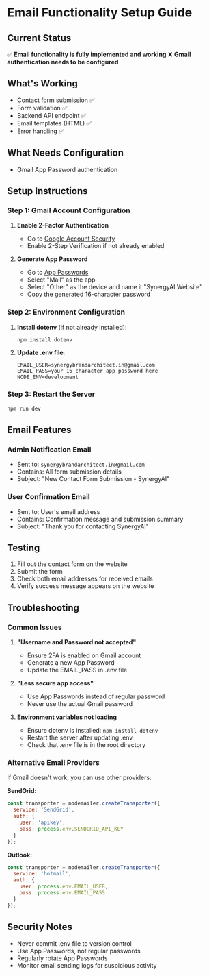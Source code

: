 # Email Functionality Setup Guide

## Current Status
✅ **Email functionality is fully implemented and working**
❌ **Gmail authentication needs to be configured**

## What's Working
- Contact form submission ✅
- Form validation ✅
- Backend API endpoint ✅
- Email templates (HTML) ✅
- Error handling ✅

## What Needs Configuration
- Gmail App Password authentication

## Setup Instructions

### Step 1: Gmail Account Configuration

1. **Enable 2-Factor Authentication**
   - Go to [Google Account Security](https://myaccount.google.com/security)
   - Enable 2-Step Verification if not already enabled

2. **Generate App Password**
   - Go to [App Passwords](https://myaccount.google.com/apppasswords)
   - Select "Mail" as the app
   - Select "Other" as the device and name it "SynergyAI Website"
   - Copy the generated 16-character password

### Step 2: Environment Configuration

1. **Install dotenv** (if not already installed):
   ```bash
   npm install dotenv
   ```

2. **Update .env file**:
   ```env
   EMAIL_USER=synergybrandarchitect.in@gmail.com
   EMAIL_PASS=your_16_character_app_password_here
   NODE_ENV=development
   ```

### Step 3: Restart the Server

```bash
npm run dev
```

## Email Features

### Admin Notification Email
- Sent to: `synergybrandarchitect.in@gmail.com`
- Contains: All form submission details
- Subject: "New Contact Form Submission - SynergyAI"

### User Confirmation Email
- Sent to: User's email address
- Contains: Confirmation message and submission summary
- Subject: "Thank you for contacting SynergyAI"

## Testing

1. Fill out the contact form on the website
2. Submit the form
3. Check both email addresses for received emails
4. Verify success message appears on the website

## Troubleshooting

### Common Issues

1. **"Username and Password not accepted"**
   - Ensure 2FA is enabled on Gmail account
   - Generate a new App Password
   - Update the EMAIL_PASS in .env file

2. **"Less secure app access"**
   - Use App Passwords instead of regular password
   - Never use the actual Gmail password

3. **Environment variables not loading**
   - Ensure dotenv is installed: `npm install dotenv`
   - Restart the server after updating .env
   - Check that .env file is in the root directory

### Alternative Email Providers

If Gmail doesn't work, you can use other providers:

**SendGrid:**
```javascript
const transporter = nodemailer.createTransporter({
  service: 'SendGrid',
  auth: {
    user: 'apikey',
    pass: process.env.SENDGRID_API_KEY
  }
});
```

**Outlook:**
```javascript
const transporter = nodemailer.createTransporter({
  service: 'hotmail',
  auth: {
    user: process.env.EMAIL_USER,
    pass: process.env.EMAIL_PASS
  }
});
```

## Security Notes

- Never commit .env file to version control
- Use App Passwords, not regular passwords
- Regularly rotate App Passwords
- Monitor email sending logs for suspicious activity
